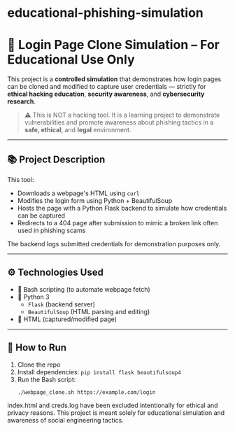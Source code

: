 # educational-phishing-simulation

# 🔐 Login Page Clone Simulation – For Educational Use Only

This project is a **controlled simulation** that demonstrates how login pages can be cloned and modified to capture user credentials — strictly for **ethical hacking education**, **security awareness**, and **cybersecurity research**.

> ⚠️ This is NOT a hacking tool. It is a learning project to demonstrate vulnerabilities and promote awareness about phishing tactics in a **safe, ethical**, and **legal** environment.

---

## 📚 Project Description

This tool:
- Downloads a webpage's HTML using `curl`
- Modifies the login form using Python + BeautifulSoup
- Hosts the page with a Python Flask backend to simulate how credentials can be captured
- Redirects to a 404 page after submission to mimic a broken link often used in phishing scams

The backend logs submitted credentials for demonstration purposes only.

---

## ⚙️ Technologies Used

- 🐚 Bash scripting (to automate webpage fetch)
- 🐍 Python 3
  - `Flask` (backend server)
  - `BeautifulSoup` (HTML parsing and editing)
- 📄 HTML (captured/modified page)

---

## 🚀 How to Run

1. Clone the repo
2. Install dependencies: `pip install flask beautifulsoup4`
3. Run the Bash script:  
   ```bash
   ./webpage_clone.sh https://example.com/login

index.html and creds.log have been excluded intentionally for ethical and privacy reasons. This project is meant solely for educational simulation and awareness of social engineering tactics.
